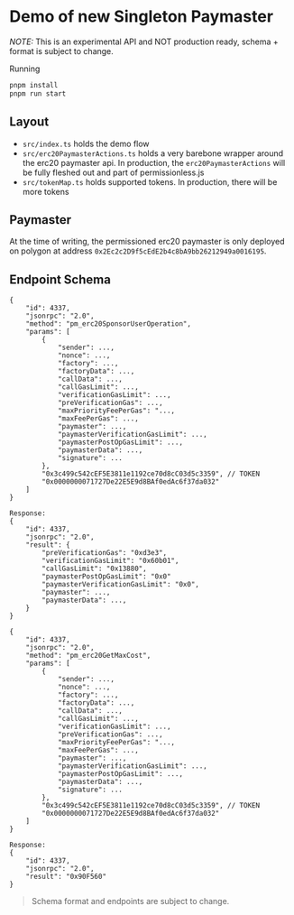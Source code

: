 # Demo of new Singleton Paymaster

*NOTE:* This is an experimental API and NOT production ready, schema + format is subject to change.

Running

```bash
pnpm install
pnpm run start
```

## Layout

- `src/index.ts` holds the demo flow
- `src/erc20PaymasterActions.ts` holds a very barebone wrapper around the erc20 paymaster api. In production, the `erc20PaymasterActions` will be fully fleshed out and part of permissionless.js
- `src/tokenMap.ts` holds supported tokens. In production, there will be more tokens

## Paymaster

At the time of writing, the permissioned erc20 paymaster is only deployed on polygon at address `0x2Ec2c2D9f5cEdE2b4c8bA9bb26212949a0016195`.

## Endpoint Schema

```
{
    "id": 4337,
    "jsonrpc": "2.0",
    "method": "pm_erc20SponsorUserOperation",
    "params": [
        {
            "sender": ...,
            "nonce": ...,
            "factory": ...,
            "factoryData": ...,
            "callData": ...,
            "callGasLimit": ...,
            "verificationGasLimit": ...,
            "preVerificationGas": ...,
            "maxPriorityFeePerGas": "...,
            "maxFeePerGas": ...,
            "paymaster": ...,
            "paymasterVerificationGasLimit": ...,
            "paymasterPostOpGasLimit": ...,
            "paymasterData": ...,
            "signature": ...
        },
        "0x3c499c542cEF5E3811e1192ce70d8cC03d5c3359", // TOKEN
        "0x0000000071727De22E5E9d8BAf0edAc6f37da032"
    ]
}

Response:
{
    "id": 4337,
    "jsonrpc": "2.0",
    "result": {
        "preVerificationGas": "0xd3e3",
        "verificationGasLimit": "0x60b01",
        "callGasLimit": "0x13880",
        "paymasterPostOpGasLimit": "0x0"
        "paymasterVerificationGasLimit": "0x0",
        "paymaster": ...,
        "paymasterData": ...,
    }
}
```

```
{
    "id": 4337,
    "jsonrpc": "2.0",
    "method": "pm_erc20GetMaxCost",
    "params": [
        {
            "sender": ...,
            "nonce": ...,
            "factory": ...,
            "factoryData": ...,
            "callData": ...,
            "callGasLimit": ...,
            "verificationGasLimit": ...,
            "preVerificationGas": ...,
            "maxPriorityFeePerGas": "...,
            "maxFeePerGas": ...,
            "paymaster": ...,
            "paymasterVerificationGasLimit": ...,
            "paymasterPostOpGasLimit": ...,
            "paymasterData": ...,
            "signature": ...
        },
        "0x3c499c542cEF5E3811e1192ce70d8cC03d5c3359", // TOKEN
        "0x0000000071727De22E5E9d8BAf0edAc6f37da032"
    ]
}

Response:
{
    "id": 4337,
    "jsonrpc": "2.0",
    "result": "0x90F560"
}
```

> Schema format and endpoints are subject to change.

